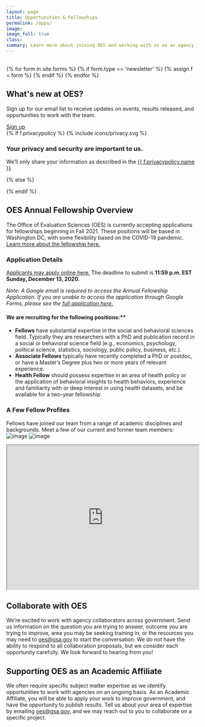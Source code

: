 ```yaml
---
layout: page
title: Opportunities & Fellowships
permalink: /opps/
image:
image_full: true
class:
summary: Learn more about joining OES and working with us as an agency collaborator or affiliate.
---
```

<br>
<div class="banner contact">
  <div class="grid-container">
  {% for form in site.forms %}
    {% if form.type == 'newsletter' %}
      {% assign f = form %}
    {% endif %}
  {% endfor %}
    <div class="grid-row">
      <div class="grid-col-8 contact-form">
          <h2 id="whats-new-at-oes">What's new at OES?</h2>
          <p>Sign up for our email list to receive updates on events, results released, and opportunities to work with the team.</p>      
          <a class="usa-button usa-button-marginless" href="https://goo.gl/forms/VgSGvpAZZn61oxy62">Sign up</a>
      </div>
      <div class="grid-col-4 privacy-policy">
        {% if f.privacypolicy %}
          {% include icons/privacy.svg %}
          <h3 class="h4">Your privacy and security are important to us.</h3>
          <p class="font-small">We’ll only share your information as described in the <a href="http://www.gsa.gov/portal/content/116609">{{ f.privacypolicy.name }}</a>.</p>
        {% else %}
          <p></p>
        {% endif %}
      </div>
    </div>
  </div>
</div>



## OES Annual Fellowship Overview
The Office of Evaluation Sciences (OES) is currently accepting applications for fellowships beginning in Fall 2021. These positions will be based in Washington DC, with some flexibility based on the COVID-19 pandemic. <a href="{{ '/assets/files/GSA_OES_SolicitationFY21.pdf' | prepend: site.baseurl }}">Learn more about the fellowship here.</a> 
 
### Application Details
<a href="https://docs.google.com/forms/d/1jQYihtWnsD9ZK-xQws4sZDheQryxHDT3Yn3HieXQf2s/prefill">Applicants may apply online here.</a> The deadline to submit is **11:59 p.m. EST Sunday, December 13, 2020.**

*Note: A Google email is required to access the Annual Fellowship Application. If you are unable to access the application through Google Forms, please see the <a href="https://oes.gsa.gov/assets/files/oes-fy21-fellowship-application.pdf">full application here.</a>* 

#### We are recruiting for the following positions:**
- **Fellows** have substantial expertise in the social and behavioral sciences field. Typically they are researchers with a PhD and publication record in a social or behavioral science field (e.g., economics, psychology, political science, statistics, sociology, public policy, business, etc.).
- **Associate Fellows** typically have recently completed a PhD or postdoc, or have a Master’s Degree plus two or more years of relevant experience.
- **Health Fellow** should possess expertise in an area of health policy or the application of behavioral insights to health behaviors, experience and familiarity with or deep interest in using health datasets, and be available for a two-year fellowship

### A Few Fellow Profiles 
Fellows have joined our team from a range of academic disciplines and backgrounds. Meet a few of our current and former team members:
![image]({{site.baseurl}}/assets/img/fellows-1.jpg)
![image]({{site.baseurl}}/assets/img/fellows-2.jpg)

<iframe src="https://www.youtube.com/embed/9KSQ3YLpuV4" width="512" height="384"></iframe>

## Collaborate with OES

We’re excited to work with agency collaborators across government. Send us information on the question you are trying to answer, outcome you are trying to improve, area you may be seeking training in, or the resources you may need to <a href="mailto:oes@gsa.gov?subject=Partnering with OES: Project Idea">oes@gsa.gov</a> to start the conversation. We do not have the ability to respond to all collaboration proposals, but we consider each opportunity carefully. We look forward to hearing from you!

## Supporting OES as an Academic Affiliate 

We often require specific subject matter expertise as we identify opportunities to work with agencies on an ongoing basis. As an Academic Affiliate, you will be able to apply your work to improve government, and have the opportunity to publish results. Tell us about your area of expertise by emailing <a href="mailto:oes@gsa.gov?subject=Academic Affiliate Inquiry">oes@gsa.gov</a>, and we may reach out to you to collaborate on a specific project. 
